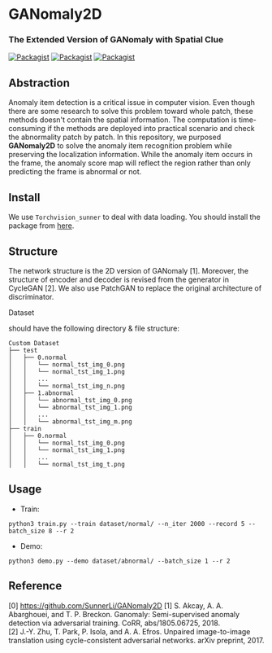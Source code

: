 # GANomaly2D 
### The Extended Version of GANomaly with Spatial Clue

[![Packagist](https://img.shields.io/badge/Pytorch-0.4.1-red.svg)]()
[![Packagist](https://img.shields.io/badge/Python-3.5.0-blue.svg)]()
[![Packagist](https://img.shields.io/badge/Torchvision_sunner-19.4.15-green.svg)]()


Abstraction
---
Anomaly item detection is a critical issue in computer vision. Even though there are some research to solve this problem toward whole patch, these methods doesn't contain the spatial information. The computation is time-consuming if the methods are deployed into practical scenario and check the abnormality patch by patch. In this repository, we purposed **GANomaly2D** to solve the anomaly item recognition problem while preserving the localization information. While the anomaly item occurs in the frame, the anomaly score map will reflect the region rather than only predicting the frame is abnormal or not.    

Install
---
We use `Torchvision_sunner` to deal with data loading. You should install the package from [here](https://github.com/SunnerLi/Torchvision_sunner).    

Structure
---
The network structure is the 2D version of GANomaly [1]. Moreover, the structure of encoder and decoder is revised from the generator in CycleGAN [2]. We also use PatchGAN to replace the original architecture of discriminator.

Dataset

should have the following directory & file structure:
```
Custom Dataset
├── test
│   ├── 0.normal
│   │   └── normal_tst_img_0.png
│   │   └── normal_tst_img_1.png
│   │   ...
│   │   └── normal_tst_img_n.png
│   ├── 1.abnormal
│   │   └── abnormal_tst_img_0.png
│   │   └── abnormal_tst_img_1.png
│   │   ...
│   │   └── abnormal_tst_img_m.png
├── train
│   ├── 0.normal
│   │   └── normal_tst_img_0.png
│   │   └── normal_tst_img_1.png
│   │   ...
│   │   └── normal_tst_img_t.png

```

Usage
---
* Train:
```
python3 train.py --train dataset/normal/ --n_iter 2000 --record 5 --batch_size 8 --r 2
```
* Demo:
```
python3 demo.py --demo dataset/abnormal/ --batch_size 1 --r 2
```

Reference
---
[0] https://github.com/SunnerLi/GANomaly2D
[1] S. Akcay, A. A. Abarghouei, and T. P. Breckon. Ganomaly: Semi-supervised anomaly detection via adversarial training. CoRR, abs/1805.06725, 2018.    
[2] J.-Y. Zhu, T. Park, P. Isola, and A. A. Efros. Unpaired image-to-image translation using cycle-consistent adversarial networks. arXiv preprint, 2017.    
